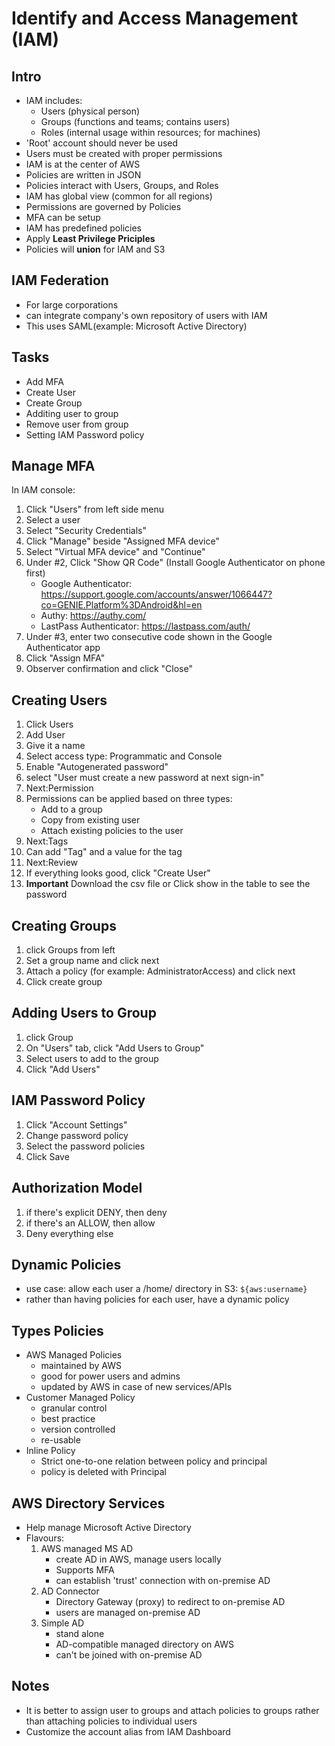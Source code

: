 # Identify and Access Management (IAM)

## Intro
* IAM includes:
	* Users (physical person)
	* Groups (functions and teams; contains users)
	* Roles (internal usage within resources; for machines)
* 'Root' account should never be used
* Users must be created with proper permissions
* IAM is at the center of AWS
* Policies are written in JSON
* Policies interact with Users, Groups, and Roles
* IAM has global view (common for all regions)
* Permissions are governed by Policies
* MFA can be setup
* IAM has predefined policies
* Apply **Least Privilege Priciples**
* Policies will **union** for IAM and S3

## IAM Federation
* For large corporations
* can integrate company's own repository of users with IAM
* This uses SAML(example: Microsoft Active Directory)

## Tasks
* Add MFA
* Create User
* Create Group
* Additing user to group
* Remove user from group
* Setting IAM Password policy

## Manage MFA
In IAM console:
1. Click "Users" from left side menu
2. Select a user
3. Select "Security Credentials"
4. Click "Manage" beside "Assigned MFA device"
5. Select "Virtual MFA device" and "Continue"
6. Under #2, Click "Show QR Code" (Install Google Authenticator on phone first)
	* Google Authenticator: https://support.google.com/accounts/answer/1066447?co=GENIE.Platform%3DAndroid&hl=en
	* Authy: https://authy.com/
	* LastPass Authenticator: https://lastpass.com/auth/
7. Under #3, enter two consecutive code shown in the Google Authenticator app
8. Click "Assign MFA"
9. Observer confirmation and click "Close"

## Creating Users
1. Click Users
2. Add User
3. Give it a name
4. Select access type: Programmatic and Console
5. Enable "Autogenerated password" 
6. select "User must create a new password at next sign-in"
7. Next:Permission
8. Permissions can be applied based on three types:
	* Add to a group
	* Copy from existing user
	* Attach existing policies to the user
9. Next:Tags
10. Can add "Tag" and a value for the tag
11. Next:Review
12. If everything looks good, click "Create User"
13. **Important** Download the csv file or Click show in the table to see the password

## Creating Groups
1. click Groups from left
2. Set a group name and click next
3. Attach a policy (for example: AdministratorAccess) and click next
4. Click create group

## Adding Users to Group
1. click Group
2. On "Users" tab, click "Add Users to Group"
3. Select users to add to the group
4. Click "Add Users"

## IAM Password Policy
1. Click "Account Settings"
2. Change password policy
3. Select the password policies
4. Click Save

## Authorization Model
1. if there's explicit DENY, then deny
2. if there's an ALLOW, then allow
3. Deny everything else

## Dynamic Policies
* use case: allow each user a /home/<user> directory in S3: `${aws:username}`
* rather than having policies for each user, have a dynamic policy

## Types Policies
* AWS Managed Policies
	* maintained by AWS
	* good for power users and admins
	* updated by AWS in case of new services/APIs
* Customer Managed Policy
	* granular control
	* best practice
	* version controlled
	* re-usable
* Inline Policy
	* Strict one-to-one relation between policy and principal
	* policy is deleted with Principal

## AWS Directory Services
* Help manage Microsoft Active Directory
* Flavours:
	1. AWS managed MS AD
		* create AD in AWS, manage users locally
		* Supports MFA
		* can establish 'trust' connection with on-premise AD
	2. AD Connector
		* Directory Gateway (proxy) to redirect to on-premise AD
		* users are managed on-premise AD
	3. Simple AD
		* stand alone
		* AD-compatible managed directory on AWS
		* can't be joined with on-premise AD
## Notes
* It is better to assign user to groups and attach policies to groups rather than attaching policies to individual users
* Customize the account alias from IAM Dashboard